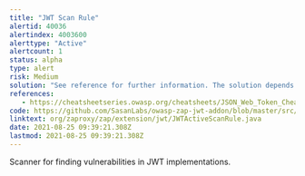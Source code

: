 ```yaml
---
title: "JWT Scan Rule"
alertid: 40036
alertindex: 4003600
alerttype: "Active"
alertcount: 1
status: alpha
type: alert
risk: Medium
solution: "See reference for further information. The solution depends on implementation details"
references:
   - https://cheatsheetseries.owasp.org/cheatsheets/JSON_Web_Token_Cheat_Sheet_for_Java.html
code: https://github.com/SasanLabs/owasp-zap-jwt-addon/blob/master/src/main/java/org/zaproxy/zap/extension/jwt/JWTActiveScanRule.java
linktext: org/zaproxy/zap/extension/jwt/JWTActiveScanRule.java
date: 2021-08-25 09:39:21.308Z
lastmod: 2021-08-25 09:39:21.308Z
---
```

Scanner for finding vulnerabilities in JWT implementations.
